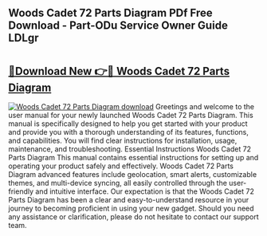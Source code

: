 ## Woods Cadet 72 Parts Diagram PDf Free Download - Part-ODu Service Owner Guide LDLgr

# <h2><a href="http://dfidl59.blite.top/?on=Woods+Cadet+72+Parts+Diagram">🔗Download New 👉🔴 Woods Cadet 72 Parts Diagram</a></h2>

[![Woods Cadet 72 Parts Diagram download](https://i.imgur.com/lujVjoI.png)](http://dfidl59.blite.top/?on=Woods+Cadet+72+Parts+Diagram)
Greetings and welcome to the user manual for your newly launched Woods Cadet 72 Parts Diagram. This manual is specifically designed to help you get started with your product and provide you with a thorough understanding of its features, functions, and capabilities. You will find clear instructions for installation, usage, maintenance, and troubleshooting. Essential Instructions Woods Cadet 72 Parts Diagram This manual contains essential instructions for setting up and operating your product safely and effectively. Woods Cadet 72 Parts Diagram advanced features include geolocation, smart alerts, customizable themes, and multi-device syncing, all easily controlled through the user-friendly and intuitive interface. Our expectation is that the Woods Cadet 72 Parts Diagram has been a clear and easy-to-understand resource in your journey to becoming proficient in using your new gadget. Should you need any assistance or clarification, please do not hesitate to contact our support team.
